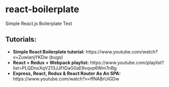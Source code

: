 # react-boilerplate
Simple React.js Boilerplate Test


<h2>Tutorials:</h2>
<ul>
  <li><b>Simple React Boilerplate tutorial:</b> https://www.youtube.com/watch?v=ZuwianjYKDw (bugs)</li>
  <li><b>React + Redux + Webpack playlist:</b> https://www.youtube.com/playlist?list=PLQDnxXqV213JJFtDaG0aE9vqvp6Wm7nBg</li>
  <li><b>Express, React, Redux & React Router As An SPA:</b> https://www.youtube.com/watch?v=ffNABrUiGDw</li>
</ul>

